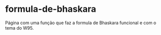# formula-de-bhaskara
Página com uma função que faz a formula de Bhaskara funcional e com o tema do W95.
